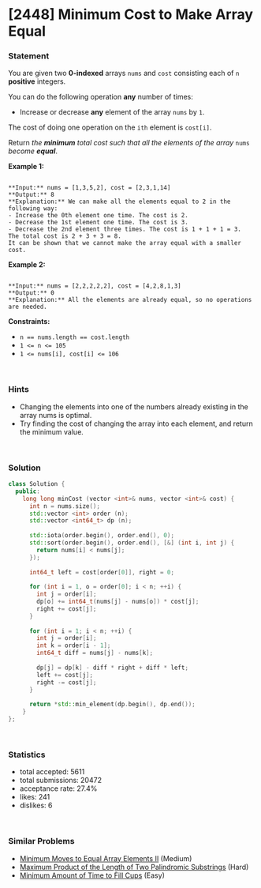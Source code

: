 # [2448] Minimum Cost to Make Array Equal



### Statement

You are given two **0-indexed** arrays `nums` and `cost` consisting each of `n` **positive** integers.

You can do the following operation **any** number of times:

* Increase or decrease **any** element of the array `nums` by `1`.



The cost of doing one operation on the `ith` element is `cost[i]`.

Return *the **minimum** total cost such that all the elements of the array* `nums` *become **equal***.


**Example 1:**

```

**Input:** nums = [1,3,5,2], cost = [2,3,1,14]
**Output:** 8
**Explanation:** We can make all the elements equal to 2 in the following way:
- Increase the 0th element one time. The cost is 2.
- Decrease the 1st element one time. The cost is 3.
- Decrease the 2nd element three times. The cost is 1 + 1 + 1 = 3.
The total cost is 2 + 3 + 3 = 8.
It can be shown that we cannot make the array equal with a smaller cost.

```

**Example 2:**

```

**Input:** nums = [2,2,2,2,2], cost = [4,2,8,1,3]
**Output:** 0
**Explanation:** All the elements are already equal, so no operations are needed.

```

**Constraints:**
* `n == nums.length == cost.length`
* `1 <= n <= 105`
* `1 <= nums[i], cost[i] <= 106`


<br>

### Hints

- Changing the elements into one of the numbers already existing in the array nums is optimal.
- Try finding the cost of changing the array into each element, and return the minimum value.

<br>

### Solution

```cpp
class Solution {
  public:
    long long minCost (vector <int>& nums, vector <int>& cost) {
      int n = nums.size();
      std::vector <int> order (n);
      std::vector <int64_t> dp (n);
      
      std::iota(order.begin(), order.end(), 0);
      std::sort(order.begin(), order.end(), [&] (int i, int j) {
        return nums[i] < nums[j];
      });
      
      int64_t left = cost[order[0]], right = 0;
      
      for (int i = 1, o = order[0]; i < n; ++i) {
        int j = order[i];
        dp[o] += int64_t(nums[j] - nums[o]) * cost[j];
        right += cost[j];
      }
      
      for (int i = 1; i < n; ++i) {
        int j = order[i];
        int k = order[i - 1];
        int64_t diff = nums[j] - nums[k];
        
        dp[j] = dp[k] - diff * right + diff * left;
        left += cost[j];
        right -= cost[j];
      }
      
      return *std::min_element(dp.begin(), dp.end());
    }
};
```

<br>

### Statistics

- total accepted: 5611
- total submissions: 20472
- acceptance rate: 27.4%
- likes: 241
- dislikes: 6

<br>

### Similar Problems

- [Minimum Moves to Equal Array Elements II](https://leetcode.com/problems/minimum-moves-to-equal-array-elements-ii) (Medium)
- [Maximum Product of the Length of Two Palindromic Substrings](https://leetcode.com/problems/maximum-product-of-the-length-of-two-palindromic-substrings) (Hard)
- [Minimum Amount of Time to Fill Cups](https://leetcode.com/problems/minimum-amount-of-time-to-fill-cups) (Easy)
